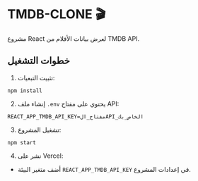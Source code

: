 # TMDB-CLONE 🎬

مشروع React لعرض بيانات الأفلام من TMDB API.

## خطوات التشغيل

1. تثبيت التبعيات:
```
npm install
```

2. إنشاء ملف `.env` يحتوي على مفتاح API:
```
REACT_APP_TMDB_API_KEY=مفتاح_الAPI_الخاص_بك
```

3. تشغيل المشروع:
```
npm start
```

4. نشر على Vercel:
- أضف متغير البيئة `REACT_APP_TMDB_API_KEY` في إعدادات المشروع.
